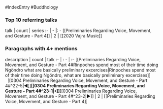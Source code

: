 #IndexEntry #Buddhology

### Top 10 referring talks
talk | count | series
:- | - |: -
[[Preliminaries Regarding Voice, Movement, and Gesture - Part 4]] | 2 | [[2020 Vajra Music]]

### Paragraphs with 4+ mentions
description | count | talk
:- | : - | :-
[[Preliminaries Regarding Voice, Movement, and Gesture - Part 4#Rinpoches spend most of their time doing Ngöndro what are basically preliminary excercises\|Rinpoches spend most of their time doing Ngöndro, what are basically preliminary excercises]] &nbsp;&nbsp;[[0304 Preliminaries Regarding Voice, Movement, and Gesture - Part 4#^22-5\|◀]]**[[0304 Preliminaries Regarding Voice, Movement, and Gesture - Part 4#^23-1\|•]]**[[0304 Preliminaries Regarding Voice, Movement, and Gesture - Part 4#^23-2\|▶]] | 2 | [[Preliminaries Regarding Voice, Movement, and Gesture - Part 4]]

